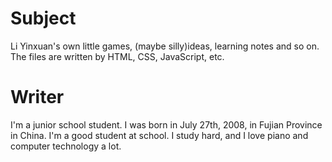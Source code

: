 # Subject
Li Yinxuan's own little games, (maybe silly)ideas, learning notes and so on. 
The files are written by HTML, CSS, JavaScript, etc. 
# Writer
I'm a junior school student. I was born in July 27th, 2008, in Fujian Province in China.
I'm a good student at school.
I study hard, and I love piano and computer technology a lot. 

